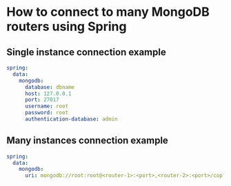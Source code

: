 # How to connect to many MongoDB routers using Spring

## Single instance connection example
```yaml
spring:
  data:
    mongodb:
      database: dbname
      host: 127.0.0.1
      port: 27017
      username: root
      password: root
      authentication-database: admin
```


## Many instances connection example

```yaml
spring:
  data:
    mongodb:
      uri: mongodb://root:root@<router-1>:<port>,<router-2>:<port>/cop?authSource=admin&authMechanism=SCRAM-SHA-256
```
